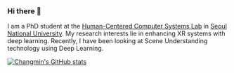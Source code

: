### Hi there 👋

I am a PhD student at the [Human-Centered Computer Systems Lab](https://hcs.snu.ac.kr/) in [Seoul National University](https://www.snu.ac.kr/).
My research interests lie in enhancing XR systems with deep learning.
Recently, I have been looking at Scene Understanding technology using Deep Learning.

[![Changmin's GitHub stats](https://github-readme-stats.vercel.app/api?username=JeonChangMin)](https://github.com/anuraghazra/github-readme-stats)

<!--
**JeonChangMin/JeonChangMin** is a ✨ _special_ ✨ repository because its `README.md` (this file) appears on your GitHub profile.

Here are some ideas to get you started:

- 🔭 I’m currently working on ...
- 🌱 I’m currently learning ...
- 👯 I’m looking to collaborate on ...
- 🤔 I’m looking for help with ...
- 💬 Ask me about ...
- 📫 How to reach me: ...
- 😄 Pronouns: ...
- ⚡ Fun fact: ...
-->
